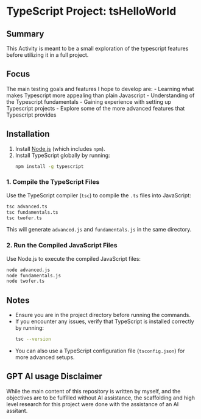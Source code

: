 # TypeScript Project: tsHelloWorld

## Summary
This Activity is meant to be a small exploration of the typescript features before utilizing it in a full project.

## Focus
The main testing goals and features I hope to develop are:
    - Learning what makes Typescript more appealing than plain Javascript
    - Understanding of the Typescript fundamentals
    - Gaining experience with setting up Typescript projects
    - Explore some of the more advanced features that Typescript provides

## Installation
1. Install [Node.js](https://nodejs.org/) (which includes `npm`).
2. Install TypeScript globally by running:
    ```bash
    npm install -g typescript
    ```

### 1. Compile the TypeScript Files
Use the TypeScript compiler (`tsc`) to compile the `.ts` files into JavaScript:
```bash
tsc advanced.ts
tsc fundamentals.ts
tsc twofer.ts
```

This will generate `advanced.js` and `fundamentals.js` in the same directory.

### 2. Run the Compiled JavaScript Files
Use Node.js to execute the compiled JavaScript files:
```bash
node advanced.js
node fundamentals.js
node twofer.ts
```

## Notes
- Ensure you are in the project directory before running the commands.
- If you encounter any issues, verify that TypeScript is installed correctly by running:
  ```bash
  tsc --version
  ```
- You can also use a TypeScript configuration file (`tsconfig.json`) for more advanced setups.

## GPT AI usage Disclaimer
While the main content of this repository is written by myself, and the objectives are to be fulfilled without AI assistance, the scaffolding and high level research for this project were done with the assistance of an AI assitant.